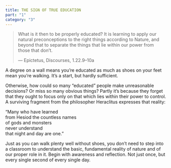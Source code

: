 ```yaml
---
title: THE SIGN OF TRUE EDUCATION
part: "1"
category: "3"
---
```


> What is it then to be properly educated? It is learning to apply our natural preconceptions to the right things according to Nature, and beyond that to separate the things that lie within our power from those that don’t.
>
> — Epictetus, Discourses, 1.22.9–10a

A degree on a wall means you’re educated as much as shoes on your feet mean you’re walking. It’s a start, but hardly sufficient.

Otherwise, how could so many “educated” people make unreasonable decisions? Or miss so many obvious things? Partly it’s because they forget that they ought to focus only on that which lies within their power to control. A surviving fragment from the philosopher Heraclitus expresses that reality:

<aside>
“Many who have learned <br>
from Hesiod the countless names <br>
of gods and monsters <br>
never understand <br>
that night and day are one.” <br>
</aside>

Just as you can walk plenty well without shoes, you don’t need to step into a classroom to understand the basic, fundamental reality of nature and of our proper role in it. Begin with awareness and reflection. Not just once, but every single second of every single day.
